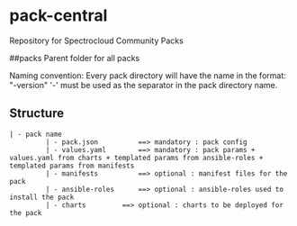 # pack-central
Repository for Spectrocloud Community Packs

##packs
Parent folder for all packs

Naming convention: Every pack directory will have the name in the format: "<pack name>-version"
  '-' must be used as the separator in the pack directory name.
  
## Structure
```
| - pack name
		 | - pack.json			==> mandatory : pack config
		 | - values.yaml		==> mandatory : pack params + values.yaml from charts + templated params from ansible-roles + templated params from manifests
		 | - manifests 			==> optional : manifest files for the pack
		 | - ansible-roles		==> optional : ansible-roles used to install the pack
		 | - charts			==> optional : charts to be deployed for the pack
```
